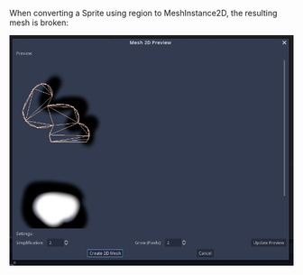 When converting a Sprite using region to MeshInstance2D, the resulting mesh is broken:

![broken mesh](broken.JPG)